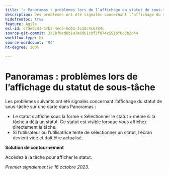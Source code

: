 ```yaml
---
title: '« Panoramas : problèmes lors de l’affichage du statut de sous-tâche »'
description: Des problèmes ont été signalés concernant l’affichage du statut de sous-tâche sur une carte dans Panoramas.
hidefromtoc: true
feature: Agile
exl-id: e7ae6c43-57b5-4ed5-bd61-3c1dc4c6784c
source-git-commit: 3a5bf0ed6b1a7a6d61c9f3f074c551bf6e3b2d44
workflow-type: ht
source-wordcount: '94'
ht-degree: 100%

---
```


# Panoramas : problèmes lors de l’affichage du statut de sous-tâche

<!--
>[!NOTE]
>
>This issue was fixed on January 12, 2024.-->

Les problèmes suivants ont été signalés concernant l’affichage du statut de sous-tâche sur une carte dans Panoramas :

* Le statut s’affiche sous la forme « Sélectionner le statut » même si la tâche a déjà un statut. Ce statut est visible lorsque vous affichez directement la tâche.
* Si l’utilisateur ou l’utilisatrice tente de sélectionner un statut, l’écran devient vide et doit être actualisé.

**Solution de contournement**

Accédez à la tâche pour afficher le statut.

_Premier signalement le 16 octobre 2023._
